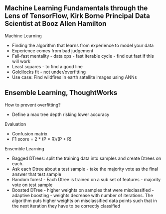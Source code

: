 ## Machine Learning Fundamentals through the Lens of TensorFlow, Kirk Borne Principal Data Scientist at Booz Allen Hamilton ##

Machine Learning

* Finding the algorithm that learns from experience to model your data
* Experience comes from bad judgement
* Fail-fast mentality - data ops - fast iterable cycle - find out fast if this will work
* Least squares - to find a good line
* Goldilocks fit - not under/overfitting
* Use case: Find wildfires in earth satellite images using ANNs

## Ensemble Learning, ThoughtWorks ##

How to prevent overfitting?

* Define a max tree depth risking lower accuracy

Evaluation

* Confusion matrix
* F1 score = 2 * (P * R)/(P + R)

Ensemble Learning

* Bagged DTrees: split the training data into samples and create Dtrees on each.
* Ask each Dtree about a test sample - take the majority vote as the final answer that test sample
* Random forest - Each Dtree is trained on a sub set of features - majority vote on test sample
* Boosted DTree - higher weights on samples that were misclassified - adaptive boosting - weights decrease with number of iterations. The algorithm puts higher weights on misclassified data points such that in the next iteration they have to be correctly classified



